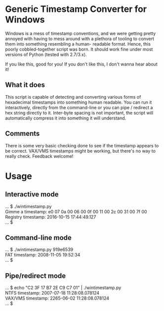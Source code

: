 # Generic Timestamp Converter for Windows

Windows is a mess of timestamp conventions, and we were getting pretty annoyed with having to
mess around with a plethora of tooling to convert them into something resembling a human-
readable format. Hence, this poorly cobbled-together script was born. It should work fine under
most versions of Python (tested with 2.7/3.x).

If you like this, good for you!
If you don't like this, I don't wanna hear about it!

## What it does

This script is capable of detecting and converting various forms of hexadecimal timestamps
into something human readable. You can run it interactively, directly from the command-line or
you can pipe / redirect a hex string directly to it. Inter-byte spacing is not important, the
script will automatically compress it into something it will understand.

## Comments

There is some very basic checking done to see if the timestamp appears to be correct.
VAX/VMS timestamps might be working, but there's no way to really check. Feedback welcome!

# Usage

## Interactive mode

... $ ./wintimestamp.py  
Gimme a timestamp: e0 07 0a 00 06 00 0f 00  11 00 2c 00 31 00 7f 00  
Registry timestamp: 2016-10-15 17:44:49.127  
... $

## Command-line mode

... $ ./wintimestamp.py 919e6539  
FAT timestamp: 2008-11-05 19:52:34  
... $

## Pipe/redirect mode

... $ echo "C2 3F 17 B7 2E C9 C7 01" | ./wintimestamp.py  
NTFS timestamp: 2007-07-18 11:28:08.078124  
VAX/VMS timestamp: 2265-06-02 11:28:08.078124  
... $

